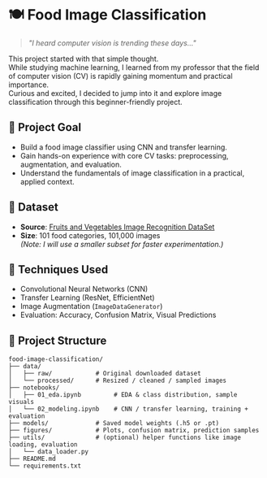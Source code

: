# 🍽️ Food Image Classification

> *"I heard computer vision is trending these days..."*

This project started with that simple thought.  
While studying machine learning, I learned from my professor that the field of computer vision (CV) is rapidly gaining momentum and practical importance.  
Curious and excited, I decided to jump into it and explore image classification through this beginner-friendly project.

## 🎯 Project Goal

- Build a food image classifier using CNN and transfer learning.
- Gain hands-on experience with core CV tasks: preprocessing, augmentation, and evaluation.
- Understand the fundamentals of image classification in a practical, applied context.

## 📁 Dataset

- **Source**: [Fruits and Vegetables Image Recognition DataSet](https://www.kaggle.com/datasets/kritikseth/fruit-and-vegetable-image-recognition)
- **Size**: 101 food categories, 101,000 images  
  *(Note: I will use a smaller subset for faster experimentation.)*

## 🔧 Techniques Used

- Convolutional Neural Networks (CNN)
- Transfer Learning (ResNet, EfficientNet)
- Image Augmentation (`ImageDataGenerator`)
- Evaluation: Accuracy, Confusion Matrix, Visual Predictions

## 🧱 Project Structure

```
food-image-classification/
├── data/
│   ├── raw/            # Original downloaded dataset
│   └── processed/      # Resized / cleaned / sampled images
├── notebooks/
│   ├── 01_eda.ipynb         # EDA & class distribution, sample visuals
│   └── 02_modeling.ipynb    # CNN / transfer learning, training + evaluation
├── models/             # Saved model weights (.h5 or .pt)
├── figures/            # Plots, confusion matrix, prediction samples
├── utils/              # (optional) helper functions like image loading, evaluation
│   └── data_loader.py
├── README.md
└── requirements.txt
```

